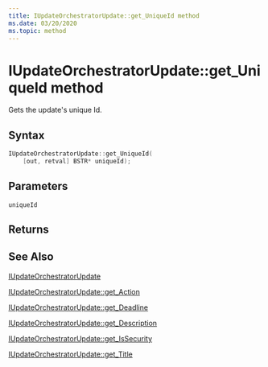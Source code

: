 ```yaml
---
title: IUpdateOrchestratorUpdate::get_UniqueId method
ms.date: 03/20/2020
ms.topic: method
---
```


# IUpdateOrchestratorUpdate::get_UniqueId method
Gets the update's unique Id.

## Syntax
```cpp
IUpdateOrchestratorUpdate::get_UniqueId(
    [out, retval] BSTR* uniqueId);
```

## Parameters

`uniqueId`


## Returns

## See Also

[IUpdateOrchestratorUpdate](iupdateorchestratorupdate.md)

[IUpdateOrchestratorUpdate::get_Action](iupdateorchestratorupdate-get-action.md)

[IUpdateOrchestratorUpdate::get_Deadline](iupdateorchestratorupdate-get-deadline.md)

[IUpdateOrchestratorUpdate::get_Description](iupdateorchestratorupdate-get-description.md)

[IUpdateOrchestratorUpdate::get_IsSecurity](iupdateorchestratorupdate-get-issecurity.md)

[IUpdateOrchestratorUpdate::get_Title](iupdateorchestratorupdate-get-title.md)
